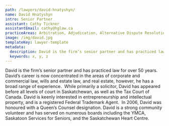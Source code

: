 ```yaml
---
path: /lawyers/david-hnatyshyn/
name: David Hnatyshyn
intro: Senior Partner
assistant: Cathy Tickner
assistantEmail: cathy@hglaw.ca
practiceAreas: Arbitration, Adjudication, Alternative Dispute Resolution, Administrative Law, Civil Litigation
image: /img/david.jpg
templateKey: lawyer-template
metadata:
  description: David is the firm’s senior partner and has practiced law for over 50 years. David’s career is now concentrated in the areas of corporate and commercial law, wills and estate law, and real estate, however, he has a broad range of experience.  While primarily a solicitor, David has appeared before all levels of court in Saskatchewan, as well as the Tax Court of Canada. David is keenly interested in entrepreneurship and intellectual property, and is a registered Federal Trademark Agent.  In 2006, David was honoured with a Queen’s Counsel designation. David is a strong community volunteer and has served on numerous boards including the YMCA, Saskatoon Services for Seniors, and the Saskatchewan Heart Centre.
  keywords: x, y, z
---
```

David is the firm’s senior partner and has practiced law for over 50 years. David’s career is now concentrated in the areas of corporate and commercial law, wills and estate law, and real estate, however, he has a broad range of experience.  While primarily a solicitor, David has appeared before all levels of court in Saskatchewan, as well as the Tax Court of Canada. David is keenly interested in entrepreneurship and intellectual property, and is a registered Federal Trademark Agent.  In 2006, David was honoured with a Queen’s Counsel designation. David is a strong community volunteer and has served on numerous boards including the YMCA, Saskatoon Services for Seniors, and the Saskatchewan Heart Centre.

